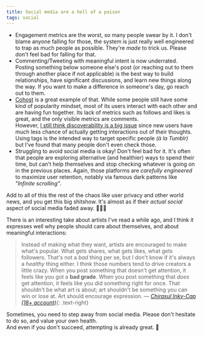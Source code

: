 ```yaml
---
title: Social media are a hell of a poison
tags: social
---
```


- Engagement metrics are the worst, so many people swear by it. I don't blame anyone falling for those, the system is just really well engineered to trap as much people as possible. They're *made* to trick us. Please don't feel bad for falling for that.
- Commenting/Tweeting with meaningful intent is now underrated. Posting something below someone else's post (or reaching out to them through another place if not applicable) is the best way to build relationships, have significant discussions, and learn new things along the way. If you want to make a difference in someone's day, go reach out to them.
- [Cohost](https://cohost.org) is a great example of that. While some people still have some kind of popularity mindset, most of its users interact with each other and are having fun together. Its lack of metrics such as follows and likes is great, and the only visible metrics are comments.  
  However, [I still think discoverability is a big issue](https://cohost.org/HeySora/post/978590-maybe-social-media-i) since new users have much less chance of actually getting interactions out of their thoughts. Using tags is the intended way to target specific people *(à la Tumblr)* but I've found that many people don't even check those.
- Struggling to avoid social media is okay! Don't feel bad for it. It's often that people are exploring alternative (and healthier) ways to spend their time, but can't help themselves and stop checking whatever is going on in the previous places. Again, those platforms are *carefully engineered* to maximize user retention, notably via famous dark patterns like *"Infinite scrolling"*.

Add to all of this the rest of the chaos like user privacy and other world news, and you get this big shitshow. It's almost as if their *actual social* aspect of social media faded away. 🤷🏻‍♀️

There is an interesting take about artists I've read a while ago, and I think it expresses well why people should care about themselves, and about meaningful interactions:

> Instead of making what they want, artists are encouraged to make what's popular. What gets shares, what gets likes, what gets followers. That's not a *bad* thing per se, but I don't know if it's always a *healthy* thing either. I think those numbers tend to drive creators a little crazy. When you post something that doesn't get attention, it feels like you got a **bad grade**. When you post something that *does* get attention, it feels like you did something right for once. That shouldn't be what art is about; art shouldn't be something you can win or lose at. Art should encourage expression.
> *— [Chirasul Inky-Cap (18+ account)](https://cohost.org/inkycap/post/341212-you-should-write-a-c)*{: .text-right}

Sometimes, you need to step away from social media. Please don't hesitate to do so, and value your own health.  
And even if you don't succeed, attempting is already great. 🧡